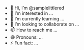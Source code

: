 - 👋 Hi, I’m @samplelittlered
- 👀 I’m interested in ...
- 🌱 I’m currently learning ...
- 💞️ I’m looking to collaborate on ...
- 📫 How to reach me ...
- 😄 Pronouns: ...
- ⚡ Fun fact: ...

<!---
samplelittlered/samplelittlered is a ✨ special ✨ repository because its `README.md` (this file) appears on your GitHub profile.
You can click the Preview link to take a look at your changes.
--->
